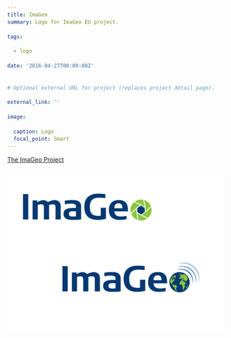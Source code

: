 ```yaml
---
title: ImaGeo
summary: Logo for ImaGeo EU project.

tags:

  - logo

date: '2016-04-27T00:00:00Z'


# Optional external URL for project (replaces project detail page).

external_link: ''

image:

  caption: Logo
  focal_point: Smart
---
```


[The ImaGeo Project](https://www.euspa.europa.eu/imageo-accurate-geotemporal-coding-photos-1)

![](imageoop.png "Logo alternative versions")
